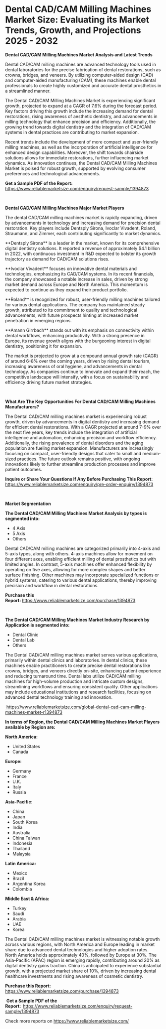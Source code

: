 <p><h1>Dental CAD/CAM Milling Machines Market Size: Evaluating its Market Trends, Growth, and Projections 2025 - 2032</h1></p><p><strong>Dental CAD/CAM Milling Machines Market Analysis and Latest Trends</strong></p>
<p><p>Dental CAD/CAM milling machines are advanced technology tools used in dental laboratories for the precise fabrication of dental restorations, such as crowns, bridges, and veneers. By utilizing computer-aided design (CAD) and computer-aided manufacturing (CAM), these machines enable dental professionals to create highly customized and accurate dental prosthetics in a streamlined manner.</p><p>The Dental CAD/CAM Milling Machines Market is experiencing significant growth, projected to expand at a CAGR of 7.6% during the forecast period. Key factors driving this growth include the increasing demand for dental restorations, rising awareness of aesthetic dentistry, and advancements in milling technology that enhance precision and efficiency. Additionally, the growing trend towards digital dentistry and the integration of CAD/CAM systems in dental practices are contributing to market expansion.</p><p>Recent trends include the development of more compact and user-friendly milling machines, as well as the incorporation of artificial intelligence for enhanced design capabilities. Moreover, the shift towards chairside solutions allows for immediate restorations, further influencing market dynamics. As innovation continues, the Dental CAD/CAM Milling Machines Market is poised for robust growth, supported by evolving consumer preferences and technological advancements.</p></p>
<p><strong>Get a Sample PDF of the Report:&nbsp;</strong> <a href="https://www.reliablemarketsize.com/enquiry/request-sample/1394873?utm_campaign=2952&utm_medium=2&utm_source=Github&utm_content=ia&utm_term=22032025&utm_id=dental-cadcam-milling-machines">https://www.reliablemarketsize.com/enquiry/request-sample/1394873</a></p>
<p>&nbsp;</p>
<p><strong>Dental CAD/CAM Milling Machines Major Market Players</strong></p>
<p><p>The dental CAD/CAM milling machines market is rapidly expanding, driven by advancements in technology and increasing demand for precision dental restoration. Key players include Dentsply Sirona, Ivoclar Vivadent, Roland, Straumann, and Zimmer, each contributing significantly to market dynamics.</p><p>**Dentsply Sirona** is a leader in the market, known for its comprehensive digital dentistry solutions. It reported a revenue of approximately $4.1 billion in 2022, with continuous investment in R&D expected to bolster its growth trajectory as demand for CAD/CAM solutions rises.</p><p>**Ivoclar Vivadent** focuses on innovative dental materials and technologies, emphasizing its CAD/CAM systems. In its recent financials, the company showcased a notable increase in sales, driven by strong market demand across Europe and North America. This momentum is expected to continue as they expand their product portfolio.</p><p>**Roland** is recognized for robust, user-friendly milling machines tailored for various dental applications. The company has maintained steady growth, attributed to its commitment to quality and technological advancements, with future prospects hinting at increased market penetration in emerging regions.</p><p>**Amann Girrbach** stands out with its emphasis on connectivity within dental workflows, enhancing productivity. With a strong presence in Europe, its revenue growth aligns with the burgeoning interest in digital dentistry, positioning it for expansion.</p><p>The market is projected to grow at a compound annual growth rate (CAGR) of around 6-8% over the coming years, driven by rising dental tourism, increasing awareness of oral hygiene, and advancements in dental technology. As companies continue to innovate and expand their reach, the competitive landscape will intensify, with a focus on sustainability and efficiency driving future market strategies.</p></p>
<p>&nbsp;</p>
<p><strong>What Are The Key Opportunities For Dental CAD/CAM Milling Machines Manufacturers?</strong></p>
<p><p>The Dental CAD/CAM milling machines market is experiencing robust growth, driven by advancements in digital dentistry and increasing demand for efficient dental restorations. With a CAGR projected at around 7-9% over the next five years, key trends include the integration of artificial intelligence and automation, enhancing precision and workflow efficiency. Additionally, the rising prevalence of dental disorders and the aging population are fueling market expansion. Manufacturers are increasingly focusing on compact, user-friendly designs that cater to small and medium-sized practices. The future outlook remains positive, with ongoing innovations likely to further streamline production processes and improve patient outcomes.</p></p>
<p><strong>Inquire or Share Your Questions If Any Before Purchasing This Report:</strong> <a href="https://www.reliablemarketsize.com/enquiry/pre-order-enquiry/1394873?utm_campaign=2952&utm_medium=2&utm_source=Github&utm_content=ia&utm_term=22032025&utm_id=dental-cadcam-milling-machines">https://www.reliablemarketsize.com/enquiry/pre-order-enquiry/1394873</a></p>
<p>&nbsp;</p>
<p><strong>Market Segmentation</strong></p>
<p><strong>The Dental CAD/CAM Milling Machines Market Analysis by types is segmented into:</strong></p>
<p><ul><li>4 Axis</li><li>5 Axis</li><li>Others</li></ul></p>
<p><p>Dental CAD/CAM milling machines are categorized primarily into 4-axis and 5-axis types, along with others. 4-axis machines allow for movement on four different axes, enabling efficient milling of dental prosthetics but with limited angles. In contrast, 5-axis machines offer enhanced flexibility by operating on five axes, allowing for more complex shapes and better surface finishing. Other machines may incorporate specialized functions or hybrid systems, catering to various dental applications, thereby improving precision and workflow in dental restorations.</p></p>
<p><strong>Purchase this Report:&nbsp;</strong><a href="https://www.reliablemarketsize.com/purchase/1394873?utm_campaign=2952&utm_medium=2&utm_source=Github&utm_content=ia&utm_term=22032025&utm_id=dental-cadcam-milling-machines">https://www.reliablemarketsize.com/purchase/1394873</a></p>
<p>&nbsp;</p>
<p><strong>The Dental CAD/CAM Milling Machines Market Industry Research by Application is segmented into:</strong></p>
<p><ul><li>Dental Clinic</li><li>Dental Lab</li><li>Others</li></ul></p>
<p><p>The Dental CAD/CAM milling machines market serves various applications, primarily within dental clinics and laboratories. In dental clinics, these machines enable practitioners to create precise dental restorations like crowns, bridges, and veneers directly on-site, enhancing patient experience and reducing turnaround time. Dental labs utilize CAD/CAM milling machines for high-volume production and intricate custom designs, streamlining workflows and ensuring consistent quality. Other applications may include educational institutions and research facilities, focusing on advanced dental technology training and innovation.</p></p>
<p><a href="https://www.reliablemarketsize.com/global-dental-cad-cam-milling-machines-market-r1394873?utm_campaign=2952&utm_medium=2&utm_source=Github&utm_content=ia&utm_term=22032025&utm_id=dental-cadcam-milling-machines">&nbsp;https://www.reliablemarketsize.com/global-dental-cad-cam-milling-machines-market-r1394873</a></p>
<p><strong>In terms of Region, the Dental CAD/CAM Milling Machines Market Players available by Region are:</strong></p>
<p>
    <p> <strong> North America: </strong>
        <ul>
            <li>United States</li>
            <li>Canada</li>
        </ul>
        </p> 
    <p> <strong> Europe: </strong>
        <ul>
            <li>Germany</li>
            <li>France</li>
            <li>U.K.</li>
            <li>Italy</li>
            <li>Russia</li>
        </ul>
        </p> 
    <p> <strong> Asia-Pacific: </strong>
        <ul>
            <li>China</li>
            <li>Japan</li>
            <li>South Korea</li>
            <li>India</li>
            <li>Australia</li>
            <li>China Taiwan</li>
            <li>Indonesia</li>
            <li>Thailand</li>
            <li>Malaysia</li>
        </ul>
        </p> 
    <p> <strong> Latin America: </strong>
        <ul>
            <li>Mexico</li>
            <li>Brazil</li>
            <li>Argentina Korea</li>
            <li>Colombia</li>
        </ul>
        </p> 
    <p> <strong> Middle East & Africa: </strong>
        <ul>
            <li>Turkey</li>
            <li>Saudi</li>
            <li>Arabia</li>
            <li>UAE</li>
            <li>Korea</li>
        </ul>
    </p>
    </p>
<p><p>The Dental CAD/CAM milling machines market is witnessing notable growth across various regions, with North America and Europe leading in market share due to advanced dental technologies and higher adoption rates. North America holds approximately 40%, followed by Europe at 30%. The Asia-Pacific (APAC) region is emerging rapidly, contributing around 20% as digital dentistry gains traction. China is anticipated to experience substantial growth, with a projected market share of 10%, driven by increasing dental healthcare investments and rising awareness of cosmetic dentistry.</p></p>
<p><strong>Purchase this Report: </strong><a href="https://www.reliablemarketsize.com/purchase/1394873?utm_campaign=2952&utm_medium=2&utm_source=Github&utm_content=ia&utm_term=22032025&utm_id=dental-cadcam-milling-machines">https://www.reliablemarketsize.com/purchase/1394873</a></p>
<p>&nbsp;<strong>Get a Sample PDF of the Report:&nbsp;&nbsp;</strong><a href="https://www.reliablemarketsize.com/enquiry/request-sample/1394873?utm_campaign=2952&utm_medium=2&utm_source=Github&utm_content=ia&utm_term=22032025&utm_id=dental-cadcam-milling-machines">https://www.reliablemarketsize.com/enquiry/request-sample/1394873</a></p>
<p><strong></strong></p>
<p>Check more reports on <a href="https://www.reliablemarketsize.com/?utm_campaign=2952&utm_medium=2&utm_source=Github&utm_content=ia&utm_term=22032025&utm_id=dental-cadcam-milling-machines">https://www.reliablemarketsize.com/</a></p>